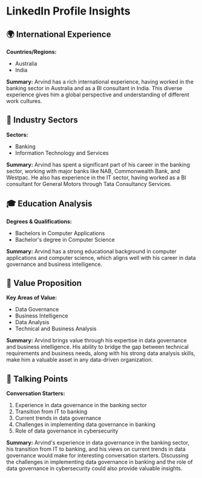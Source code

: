 # LinkedIn Profile Insights

## 🌍 International Experience

**Countries/Regions:**
- Australia
- India

**Summary:** Arvind has a rich international experience, having worked in the banking sector in Australia and as a BI consultant in India. This diverse experience gives him a global perspective and understanding of different work cultures.

## 🏢 Industry Sectors

**Sectors:**
- Banking
- Information Technology and Services

**Summary:** Arvind has spent a significant part of his career in the banking sector, working with major banks like NAB, Commonwealth Bank, and Westpac. He also has experience in the IT sector, having worked as a BI consultant for General Motors through Tata Consultancy Services.

## 🎓 Education Analysis

**Degrees & Qualifications:**
- Bachelors in Computer Applications
- Bachelor's degree in Computer Science

**Summary:** Arvind has a strong educational background in computer applications and computer science, which aligns well with his career in data governance and business intelligence.

## 💼 Value Proposition

**Key Areas of Value:**
- Data Governance
- Business Intelligence
- Data Analysis
- Technical and Business Analysis

**Summary:** Arvind brings value through his expertise in data governance and business intelligence. His ability to bridge the gap between technical requirements and business needs, along with his strong data analysis skills, make him a valuable asset in any data-driven organization.

## 💬 Talking Points

**Conversation Starters:**
1. Experience in data governance in the banking sector
2. Transition from IT to banking
3. Current trends in data governance
4. Challenges in implementing data governance in banking
5. Role of data governance in cybersecurity

**Summary:** Arvind's experience in data governance in the banking sector, his transition from IT to banking, and his views on current trends in data governance would make for interesting conversation starters. Discussing the challenges in implementing data governance in banking and the role of data governance in cybersecurity could also provide valuable insights.
